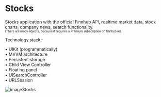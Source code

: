 # Stocks
Stocks application with the official Finnhub API, realtime market data, stock charts, company news, search functionality. <br />
<sup><sub>(There are mock objects, because it requires a Premium subscription on finnhub.io).</sub></sup>

Technology stack:

• UIKit (programmatically)<br />
• MVVM architecture<br />
• Persistent storage<br />
• Child View Controller<br />
• Floating panel<br />
• UISearchController<br />
• URLSession<br />

![imageStocks](https://github.com/Harnashevich/Stocks/assets/84876109/ffbbe111-0719-4934-be85-019d1b1a53f7)
